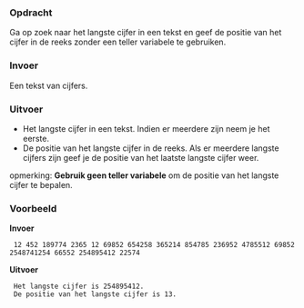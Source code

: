 ### Opdracht

Ga op zoek naar het langste cijfer in een tekst en geef de positie van het cijfer in de reeks zonder een teller variabele te gebruiken.

### Invoer

Een tekst van cijfers.

### Uitvoer

* Het langste cijfer in een tekst. Indien er meerdere zijn neem je het eerste.
* De positie van het langste cijfer in de reeks. Als er meerdere langste cijfers zijn geef je de positie van het laatste langste cijfer weer.

opmerking: **Gebruik geen teller variabele** om de positie van het langste cijfer te bepalen.

### Voorbeeld

**Invoer**
    
     12 452 189774 2365 12 69852 654258 365214 854785 236952 4785512 69852 2548741254 66552 254895412 22574
    
**Uitvoer**
     
     Het langste cijfer is 254895412.
     De positie van het langste cijfer is 13.
